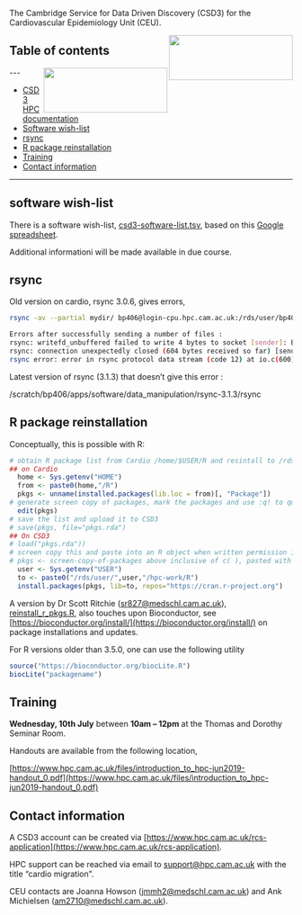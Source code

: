 The Cambridge Service for Data Driven Discovery (CSD3) for the Cardiovascular Epidemiology Unit (CEU).

<img src="https://docs.hpc.cam.ac.uk/hpc/_static/main-logo-small.png" width="220" height="80" align="right">

## Table of contents

<img src="https://www.phpc.cam.ac.uk/ceu/files/2016/09/heart-and-heartbeat-symbol-on-reflective-surface_Gk9Lktju_L-885x432.jpg" width="220" height="80" align="right">
---

* [CSD3 HPC documentation](https://docs.hpc.cam.ac.uk/hpc/)
* [Software wish-list](https://github.com/cambridge-ceu/csd3#software-wish-list)
* [rsync](https://github.com/cambridge-ceu/csd3#rsync)
* [R package reinstallation](https://github.com/cambridge-ceu/csd3#r-package-reinstallation)
* [Training](https://github.com/cambridge-ceu/csd3#training)
* [Contact information](https://github.com/cambridge-ceu/csd3#contact-information)

---

## software wish-list

There is a software wish-list, [csd3-software-list.tsv](csd3-software-list.tsv), based on this [Google spreadsheet](https://docs.google.com/spreadsheets/d/15KYXH-B0xJg7GEHjPpFOH1VRDc-Nj5rrejEoyLoMuU4/edit?usp=sharing).

Additional informationi will be made available in due course.

## rsync

Old version on cardio, rsync 3.0.6, gives errors,

```bash
rsync -av --partial mydir/ bp406@login-cpu.hpc.cam.ac.uk:/rds/user/bp406/hpc-work/mydir

Errors after successfully sending a number of files : 
rsync: writefd_unbuffered failed to write 4 bytes to socket [sender]: Broken pipe (32)
rsync: connection unexpectedly closed (604 bytes received so far) [sender]
rsync error: error in rsync protocol data stream (code 12) at io.c(600) [sender=3.0.6]
```

Latest version of rsync (3.1.3) that doesn’t give this error :

/scratch/bp406/apps/software/data_manipulation/rsync-3.1.3/rsync

## R package reinstallation

Conceptually, this is possible with R:

```r
# obtain R package list from Cardio /home/$USER/R and resintall to /rds/user/$USER/hpc-work/R at CSD3
## on Cardio
  home <- Sys.getenv("HOME")
  from <- paste0(home,"/R")
  pkgs <- unname(installed.packages(lib.loc = from)[, "Package"])
# generate screen copy of packages, mark the packages and use :q! to quit the view
  edit(pkgs)
# save the list and upload it to CSD3
# save(pkgs, file="pkgs.rda")
## On CSD3
# load("pkgs.rda"))
# screen copy this and paste into an R object when written permission is disabled
# pkgs <- screen-copy-of-packages above inclusive of c( ), pasted with shift+Ins
  user <- Sys.getenv("USER")
  to <- paste0("/rds/user/",user,"/hpc-work/R")
  install.packages(pkgs, lib=to, repos="https://cran.r-project.org")
```
A version by Dr Scott Ritchie (<sr827@medschl.cam.ac.uk>), [reinstall_r_pkgs.R](reinstall_r_pkgs.R), also touches upon Bioconductor, see [https://bioconductor.org/install/](https://bioconductor.org/install/) on package installations and updates.

For R versions older than 3.5.0, one can use the following utility
```r
source("https://bioconductor.org/biocLite.R")
biocLite("packagename")
```

## Training

**Wednesday, 10th July** between **10am – 12pm** at the Thomas and Dorothy Seminar Room.

Handouts are available from the following location,

[https://www.hpc.cam.ac.uk/files/introduction_to_hpc-jun2019-handout_0.pdf](https://www.hpc.cam.ac.uk/files/introduction_to_hpc-jun2019-handout_0.pdf)

## Contact information

A CSD3 account can be created via [https://www.hpc.cam.ac.uk/rcs-application](https://www.hpc.cam.ac.uk/rcs-application).

HPC support can be reached via email to <support@hpc.cam.ac.uk> with the title “cardio migration".

CEU contacts are Joanna Howson (<jmmh2@medschl.cam.ac.uk>) and Ank Michielsen (<am2710@medschl.cam.ac.uk>).
